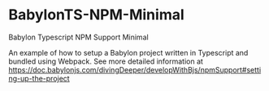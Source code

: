 # BabylonTS-NPM-Minimal
Babylon Typescript NPM Support Minimal

An example of how to setup a Babylon project written in Typescript and bundled using Webpack.
See more detailed information at https://doc.babylonjs.com/divingDeeper/developWithBjs/npmSupport#setting-up-the-project
